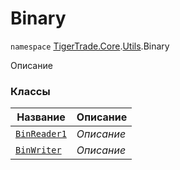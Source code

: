 
# Binary

`namespace` [TigerTrade.Core](../../TigerTrade.Core.md).[Utils](../../TigerTrade.Core/Utils.md).Binary

Описание


### Классы
| Название | Описание |
| --- | --- |
| [`BinReader1`](./Binary/BinReader1.cs.md) | *Описание* |
| [`BinWriter`](./Binary/BinWriter.cs.md) | *Описание* |
